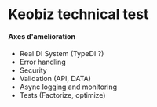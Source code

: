 # Keobiz technical test

#### Axes d'amélioration

- Real DI System (TypeDI ?)
- Error handling
- Security
- Validation (API, DATA)
- Async logging and monitoring
- Tests (Factorize, optimize)
